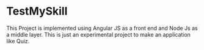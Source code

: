 # TestMySkill
This Project is implemented using Angular JS as a front end and Node Js as a middle layer. This is just an experimental project to make an application like Quiz.
